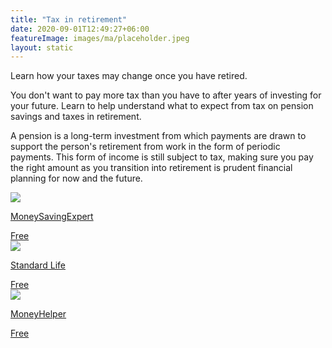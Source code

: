 ```yaml
---
title: "Tax in retirement"
date: 2020-09-01T12:49:27+06:00
featureImage: images/ma/placeholder.jpeg
layout: static
---
```


Learn how your taxes may change once you have retired.

You don't want to pay more tax than you have to after years of investing for your future. Learn to help understand what to expect from tax on pension savings and taxes in retirement.

A pension is a long-term investment from which payments are drawn to support the person's retirement from work in the form of periodic payments. This form of income is still subject to tax, making sure you pay the right amount as you transition into retirement is prudent financial planning for now and the future.

<a class="ma-link" href="https://www.moneysavingexpert.com/savings/discount-pensions/"><div class="ma-card ma-card-Wealth"><div class="ma-icon"><img src ="/images/Icon-check - wealth - opacity.svg"/></div><div class="ma-name"><p>MoneySavingExpert</p></div><div class="ma-paid-text"><span>Free</span></div></div></a><a class="ma-link" href="https://www.standardlife.co.uk/retirement/guides/tax-pension"><div class="ma-card ma-card-Wealth"><div class="ma-icon"><img src ="/images/Icon-check - wealth - opacity.svg"/></div><div class="ma-name"><p>Standard Life</p></div><div class="ma-paid-text"><span>Free</span></div></div></a><a class="ma-link" href="https://www.moneyhelper.org.uk/en/pensions-and-retirement/tax-and-pensions/a-guide-to-tax-in-retirement"><div class="ma-card ma-card-Wealth"><div class="ma-icon"><img src ="/images/Icon-check - wealth - opacity.svg"/></div><div class="ma-name"><p>MoneyHelper</p></div><div class="ma-paid-text"><span>Free</span></div></div></a>  

<br/><br/>






